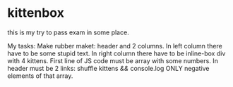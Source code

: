 kittenbox
=========

this is my try to pass exam in some place.

My tasks:
Make rubber maket: header and 2 columns. 
In left column there have to be some stupid text. 
In right column there have to be inline-box div with 4 kittens. 
First line of JS code must be array with some numbers. 
In header must be 2 links: 
shuffle kittens _&&_ 
console.log ONLY negative elements of that array. 
